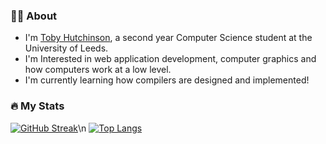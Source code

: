 ### 👨‍🎓 About
- I'm [Toby Hutchinson](https://www.toader.xyz), a second year Computer Science student at the University of Leeds.
- I'm Interested in web application development, computer graphics and how computers work at a low level.
- I'm currently learning how compilers are designed and implemented!

### 🔥 My Stats
[![GitHub Streak](https://streak-stats.demolab.com/?user=toblaroni&theme=dark&background=000000)](https://git.io/streak-stats)\n
[![Top Langs](https://github-readme-stats.vercel.app/api/top-langs/?username=toblaroni&layout=compact&theme=vision-friendly-dark)](https://github.com/anuraghazra/github-readme-stats)
